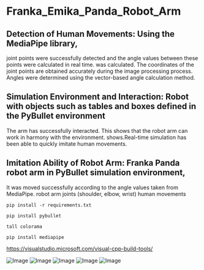 # Franka_Emika_Panda_Robot_Arm

## Detection of Human Movements: Using the MediaPipe library, 
joint points were successfully detected and the angle values ​​between these points were calculated in real time.
was calculated. The coordinates of the joint points are obtained accurately during the image processing process. 
Angles were determined using the vector-based angle calculation method. 

## Simulation Environment and Interaction: Robot with objects such as tables and boxes defined in the PyBullet environment 
The arm has successfully interacted. This shows that the robot arm can work in harmony with the environment. 
shows.Real-time simulation has been able to quickly imitate human movements. 


## Imitation Ability of Robot Arm: Franka Panda robot arm in PyBullet simulation environment, 
It was moved successfully according to the angle values ​​taken from MediaPipe. robot arm 
joints (shoulder, elbow, wrist) human movements

```
pip install -r requirements.txt
```

```
pip install pybullet
```

```
tall colorama
```

```
pip install mediapipe
```

https://visualstudio.microsoft.com/visual-cpp-build-tools/

![Image](https://github.com/user-attachments/assets/af0aade0-7760-4829-9958-6b9d88e0e328)
![Image](https://github.com/user-attachments/assets/14da9f36-f5e2-42e4-b53f-e61e4f5cc400)
![Image](https://github.com/user-attachments/assets/3ff04522-9bfc-4d15-a00a-4dada104e8aa)
![Image](https://github.com/user-attachments/assets/d5a766ac-e7bc-4bef-b395-b45fa3724014)
![Image](https://github.com/user-attachments/assets/2d71a3df-3191-43cd-90bd-d7ae6aacbfb9)
